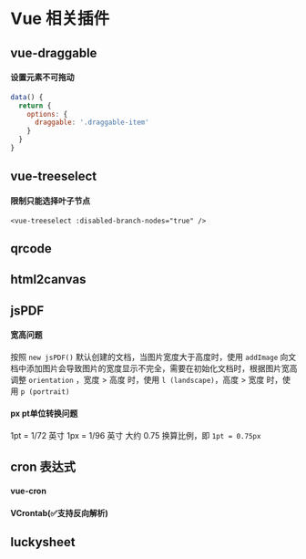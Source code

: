 # Vue 相关插件

## vue-draggable

#### 设置元素不可拖动
```js
data() {
  return {
    options: {
      draggable: '.draggable-item'
    }
  }
}
```

## vue-treeselect

#### 限制只能选择叶子节点
``` vue
<vue-treeselect :disabled-branch-nodes="true" />
```

## qrcode

## html2canvas

## jsPDF

#### 宽高问题
按照 `new jsPDF()` 默认创建的文档，当图片宽度大于高度时，使用 `addImage` 向文档中添加图片会导致图片的宽度显示不完全，需要在初始化文档时，根据图片宽高调整 `orientation` ，宽度 > 高度 时，使用 `l (landscape)`，高度 > 宽度 时，使用 `p (portrait)`


#### px pt单位转换问题
1pt = 1/72 英寸
1px = 1/96 英寸
大约 0.75 换算比例，即 `1pt = 0.75px`


## cron 表达式

#### vue-cron

#### VCrontab(✅支持反向解析)

## luckysheet